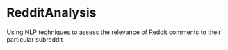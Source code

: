 # RedditAnalysis
Using NLP techniques to assess the relevance of Reddit comments to their particular subreddit
